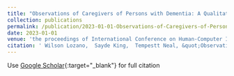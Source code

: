 ```yaml
---
title: "Observations of Caregivers of Persons with Dementia: A Qualitative Study to Assess the Feasibility of Behavior Recognition Using AI for Supporting At-Home Care"
collection: publications
permalink: /publication/2023-01-01-Observations-of-Caregivers-of-Persons-with-Dementia-A-Qualitative-Study-to-Assess-the-Feasibility-of-Behavior-Recognition-Using-AI-for-Supporting-At-Home-Care
date: 2023-01-01
venue: 'the proceedings of International Conference on Human-Computer Interaction'
citation: ' Wilson Lozano,  Sayde King,  Tempestt Neal, &quot;Observations of Caregivers of Persons with Dementia: A Qualitative Study to Assess the Feasibility of Behavior Recognition Using AI for Supporting At-Home Care.&quot; In the proceedings of International Conference on Human-Computer Interaction, 2023.'
---
```

Use [Google Scholar](https://scholar.google.com/scholar?q=Observations+of+Caregivers+of+Persons+with+Dementia:+A+Qualitative+Study+to+Assess+the+Feasibility+of+Behavior+Recognition+Using+AI+for+Supporting+At+Home+Care){:target="_blank"} for full citation